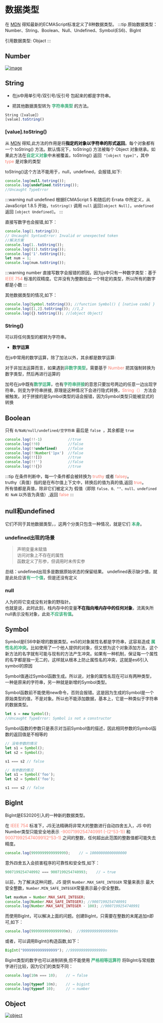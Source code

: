 # 数据类型
在 [MDN](https://developer.mozilla.org/zh-CN/docs/Web/JavaScript/Data_structures) 得知最新的ECMAScript标准定义了8种数据类型。
:::tip
原始数据类型：Number、String、Boolean、Null、Undefined、Symbol(ES6)、BigInt

引用数据类型: Objact
:::

## Number
<a data-fancybox title="image" href="/blog/assets/img/number.852527bd.jpg">![image](./imgs/number.jpg)</a>


## String
* 在js中用单引号/双引号/反引号 包起来的都是字符串。

* 把其他数据类型转为 <font color="#3EAF7C">**字符串类型**</font> 的方法。
```js
String（[value]）
[value].toString()
```

### [value].toString()

从 [MDN](https://developer.mozilla.org/zh-CN/search?q=toString) 得知,此方法的作用是将<font color="#000000">**指定的对象以字符串的形式返回**</font>。每个对象都有一个 toString() 方法。默认情况下，toString() 方法被每个 Object 对象继承。如果此方法在<font color="#3EAF7C">**自定义对象**</font>中未被覆盖，toString() 返回` "[object type]"`，其中  <font color="#FA8072">type</font> 是对象的类型

toString()这个方法不能用于，null，undefined，会报错,如下:
```js
console.log(null.totring());
console.log(undefined.toString());
//Uncaught TypeError

```
:::warning null undefined
根据ECMAScript 5 和随后的 Errata 中所定义，从 JavaScript 1.8.5 开始，`toString()` 调用 `null` 返回`[object Null]`，`undefined` 返回 `[object Undefined]`。
:::

直接写数字也会报错,如下：
```js
console.log(1.totring());
// Uncaught SyntaxError: Invalid or unexpected token
//解决方案
console.log(1..toString());
console.log((1).toString());
console.log('1'.toString());
let num = 1;
console.log(num.toString());
```
:::warning number
直接写数字会报错的原因，因为js中只有一种数字类型：基于 <font color="#FA8072">IEEE 754</font> 标准的双精度。它并没有为整数给出一个特定的类型，所以所有的数字都是小数
:::

其他数据类型的情况,如下：
```js
console.log(Symbol.toString()); //function Symbol() { [native code] }
console.log([1,2].toString()); //1,2
console.log({}.toString()); //[object Object]
```

### String()

可以将任何类型的都转为字符串。

* **数学运算**

在js中常用的数学运算，除了加法以外，其余都是数学运算:

 对于非加法运算而言，如果遇到<font color="#3EAF7C">**非数字类型**</font>，需要基于 <font color="#FA8072">Number</font> 把其强制转换为数字类型，然后再进行运算的

 加号在js中既有<font color="#3EAF7C">**数学运算**</font>，也有<font color="#3EAF7C">**字符串拼接**</font>的意思只要加号两边的任意一边出现字符串，则变为字符串拼接, 原理是这种情况下会进行隐式转换，<font color="#FA8072">String（）</font> 方法会被触发。对于拼接的是Symbol类型的话会报错，因为Symbol类型只能被显式的转换

## Boolean
只有 `0/NaN/null/undefined/空字符串`  最后是 `false `，其余都是 `true`
```js
console.log(!!-1) 		     //true
console.log(!!0)		     //false
console.log(!!undefined)	 //false
console.log(!!Number('1px')	 //false
console.log(!![])		     //true
console.log(!!'')		     //false
console.log(!!{})		     //true
```
:::tip
在条件判断中，每一个条件都会被转换为 <font color="#FA8072">truthy</font> 或者 <font color="#FA8072">falsey</font>。   
truthy（真值）指的是在布尔值上下文中，转换后的值为真的值,返回 <font color="#FA8072">true</font>。  
所有值都是真值，除非它们被定义为 假值（即除 `false、0、""、null、undefined 和 NaN` 以外皆为真值）,返回<font color="#FA8072"> false</font>
:::

 ## null和undefined
 它们不同于其他数据类型，，这两个分类只包含一种情况，就是它们 <font color="#3EAF7C">**本身**</font>。

### undefined出现的场景

>声明变量未赋值  
>访问对象上不存在的属性  
>函数定义了形参，但调用时未传实参  

总结：undefined出现多是数据原始状态的保留结果。
undefined表示缺少值，就是此处应该<font color="#3EAF7C">**有一个值**</font>，但是还没有定义


### null

人为的将它变成没有对象的野指针。  
也就是说，此时此刻，栈内存中的变量<font color="#000000">**不在指向堆内存中的任何对象**</font>，流离失所null表示没有对象，此处<font color="#3EAF7C">**不应该有值**</font>。

## Symbol
Symbol是ES6中新增的数据类型。es5的对象属性名都是字符串，这容易造成 <font color="#3EAF7C">**属性名的冲突**</font>。比如使用了一个他人提供的对象，但又想为这个对象添加方法，这个新方法的名字就有可能与现有的方法产生冲突。如果有一种机制，保证每一个属性的名字都是独一无二的，这样就从根本上防止属性名的冲突，这就是es6引入symbol的原因


Symbol值通过Symbol函数生成。所以说，对象的属性名现在可以有两种类型，一种是原来的字符串，另一种就是新增的Symbol类型。

Symbol函数前不能使用new命令，否则会报错。这是因为生成的Symbol是一个原始类型的值，不是对象。所以也不能添加数据，基本上，它是一种类似于字符串的数据类型。
```js
let s = new Symbol();
//Uncaught TypeError: Symbol is not a constructor
```

Symbol函数的参数只是表示对当前Symbol值的描述，因此相同参数的Symbol函数的返回值是不相等的

```js
// 没有参数的情况
let s1 = Symbol();
let s2 = Symbol();

s1 === s2 // false

// 有参数的情况
let s1 = Symbol('foo');
let s2 = Symbol('foo');

s1 === s2 // false
```

## BigInt
BigInt是ES2020引入的一种新的数据类型。

在 <font color="#FA8072">IEEE 754</font> 标准下，JS无法精确将非常大的整数进行自动四舍五入，JS 中的Number类型只能安全地表示 <font color="#FA8072">-9007199254740991 (-(2^53-1))</font> 和 <font color="#FA8072">9007199254740991(2^53-1)</font> 之间的整数，任何超出此范围的整数值都可能失去精度。
```js
console.log(9999999999999999);    // → 10000000000000000
```
意外四舍五入会损害程序的可靠性和安全性,如下：
```js
9007199254740992 === 9007199254740993;    // → true
```
以前，为了解决这种问题，JS 提供 `Number.MAX_SAFE_INTEGER` 常量来表示 最大安全整数，`Number.MIN_SAFE_INTEGER`常量表示最小安全整数。
```js
let maxNum = Number.MAX_SAFE_INTEGER;
console.log(Number.MAX_SAFE_INTEGER); //9007199254740991
console.log(Number.MAX_SAFE_INTEGER - 100); //9007199254740991
```
而使用BigInt，可以解决上面的问题。创建BigInt，只需要在整数的末尾追加n即可,如下：
```js
console.log(9999999999999999n);  //9999999999999999n
```
或者，可以调用BigInt()构造函数,如下：
```js
BigInt("9999999999999999"); //9999999999999999n
```
BigInt类型的数字也可以进制转换,但不能使用 <font color="#3EAF7C">**严格相等运算符**</font> 将BigInt与常规数字进行比较，因为它们的类型不同：
```js
console.log(10n === 10);    // → false

console.log(typeof 10n);    // → bigint
console.log(typeof 10);     // → number
```

## Object
<a data-fancybox title="object" href="/blog/assets/img/object.376c91e0.jpg">![object](./imgs/object.jpg)</a>
